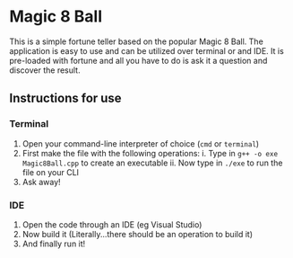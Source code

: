 # Magic 8 Ball

This is a simple fortune teller based on the popular Magic 8 Ball. The application is easy to use and can be utilized over terminal or and IDE. It is pre-loaded with fortune and all you have to do is ask it a question and discover the result.

## Instructions for use

### Terminal
1. Open your command-line interpreter of choice (`cmd` or `terminal`)
2. First make the file with the following operations:
  i. Type in `g++ -o exe Magic8Ball.cpp` to create an executable
  ii. Now type in `./exe` to run the file on your CLI
3. Ask away!

### IDE
1) Open the code through an IDE (eg Visual Studio)
2) Now build it (Literally...there should be an operation to build it)
3) And finally run it!
